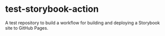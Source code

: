 # test-storybook-action

A test repository to build a workflow for building and deploying a Storybook site to GitHub Pages.